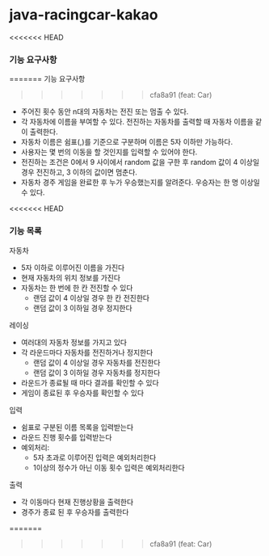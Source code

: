 # java-racingcar-kakao

<<<<<<< HEAD
### 기능 요구사항
=======
기능 요구사항
>>>>>>> cfa8a91 (feat: Car)
- 주어진 횟수 동안 n대의 자동차는 전진 또는 멈출 수 있다.
- 각 자동차에 이름을 부여할 수 있다. 전진하는 자동차를 출력할 때 자동차 이름을 같이 출력한다.
- 자동차 이름은 쉼표(,)를 기준으로 구분하며 이름은 5자 이하만 가능하다. 
- 사용자는 몇 번의 이동을 할 것인지를 입력할 수 있어야 한다.
- 전진하는 조건은 0에서 9 사이에서 random 값을 구한 후 random 값이 4 이상일 경우 전진하고, 3 이하의 값이면 멈춘다.
- 자동차 경주 게임을 완료한 후 누가 우승했는지를 알려준다. 우승자는 한 명 이상일 수 있다.

<<<<<<< HEAD
### 기능 목록
자동차
- 5자 이하로 이루어진 이름을 가진다
- 현재 자동차의 위치 정보를 가진다
- 자동차는 한 번에 한 칸 전진할 수 있다
  - 랜덤 값이 4 이상일 경우 한 칸 전진한다
  - 랜덤 값이 3 이하일 경우 정지한다

레이싱
- 여러대의 자동차 정보를 가지고 있다
- 각 라운드마다 자동차를 전진하거나 정지한다 
  - 랜덤 값이 4 이상일 경우 자동차를 전진한다 
  - 랜덤 값이 3 이하일 경우 자동차를 정지한다 
- 라운드가 종료될 때 마다 결과를 확인할 수 있다 
- 게임이 종료된 후 우승자를 확인할 수 있다

입력
- 쉼표로 구분된 이름 목록을 입력받는다
- 라운드 진행 횟수를 입력받는다
- 예외처리:
  - 5자 초과로 이루어진 입력은 예외처리한다
  - 1이상의 정수가 아닌 이동 횟수 입력은 예외처리한다

출력
- 각 이동마다 현재 진행상황을 출력한다
- 경주가 종료 된 후 우승자를 출력한다

=======
>>>>>>> cfa8a91 (feat: Car)
